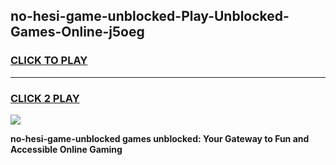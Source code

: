 
## no-hesi-game-unblocked-Play-Unblocked-Games-Online-j5oeg
<h3>
<a href="https://premium76.site?title=no-hesi-game-unblocked&ref=24A">CLICK TO PLAY</a></h3>
<hr>

<h3>
<a href="https://premium76.site?title=no-hesi-game-unblocked&ref=24A">CLICK 2 PLAY</a>
  
</h3>

<a href="https://premium76.site?title=no-hesi-game-unblocked&ref=24A"><img src="https://clearcache.store/games.png"></a>


**no-hesi-game-unblocked games unblocked: Your Gateway to Fun and Accessible Online Gaming**
